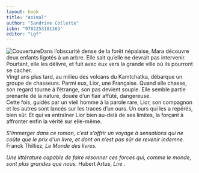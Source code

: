 ```yaml
---
layout: book
title: "Animal"
author: "Sandrine Collette"
isbn: "9782253181163"
editor: "Lgf"
---
```

![Couverture](/img/9782253181163.jpg)Dans l’obscurité dense de la forêt népalaise, Mara découvre deux enfants ligotés à un arbre. Elle sait qu’elle ne devrait pas intervenir. Pourtant, elle les délivre, et fuit avec eux vers la grande ville où ils pourront se cacher.  
Vingt ans plus tard, au milieu des volcans du Kamtchatka, débarque un groupe de chasseurs. Parmi eux, Lior, une Française. Quand elle chasse, son regard tourne à l’étrange, son pas devient souple. Elle semble partie prenante de la nature, douée d’un flair affûté, dangereuse.  
Cette fois, guidés par un vieil homme à la parole rare, Lior, son compagnon et les autres sont lancés sur les traces d’un ours. Un ours qui les a repérés, bien sûr. Et qui va entraîner Lior bien au-delà de ses limites, la forçant à affronter enfin la vérité sur elle-même.

_S’immerger dans ce roman, c’est s’offrir un voyage à sensations qui ne coûte que le prix d’un livre, et dont on n’est pas sûr de revenir indemne._  Franck Thilliez, _Le Monde des livres._ 

_Une littérature capable de faire résonner ces forces qui, comme le monde, sont plus grandes que nous._  Hubert Artus, _Lire_ .